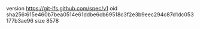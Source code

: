 version https://git-lfs.github.com/spec/v1
oid sha256:615e460b7bea0514e61ddbe6cb69518c3f2e3b9eec294c87d1dc053177b3ae96
size 8578
